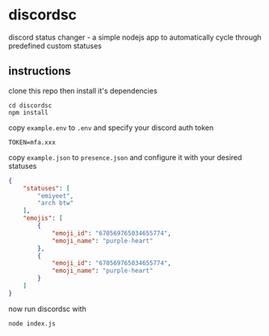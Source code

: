 # discordsc

discord status changer - a simple nodejs app to automatically cycle through predefined custom statuses

## instructions

clone this repo then install it's dependencies

```shell
cd discordsc
npm install
```

copy `example.env` to `.env` and specify your discord auth token
```shell
TOKEN=mfa.xxx
```

copy `example.json` to `presence.json` and configure it with your desired statuses
```json
{
    "statuses": [
        "emiyeet",
        "arch btw"
    ],
    "emojis": [
        {
            "emoji_id": "670569765034655774",
            "emoji_name": "purple-heart"
        },
        {
            "emoji_id": "670569765034655774",
            "emoji_name": "purple-heart"
        }
    ]
}
```

now run discordsc with
```shell
node index.js
```